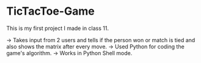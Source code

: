 # TicTacToe-Game
This is my first project I made in class 11.

-> Takes input from 2 users and tells if the person won or match is tied and also shows the matrix after every move.
-> Used Python for coding the game's algorithm.
-> Works in Python Shell mode.
